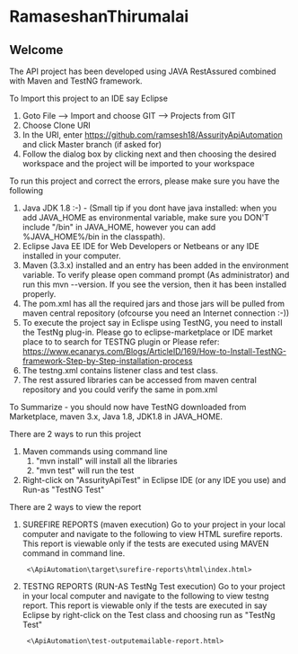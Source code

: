# RamaseshanThirumalai

## Welcome

The API project has been developed using JAVA RestAssured combined with Maven and TestNG framework.

To Import this project to an IDE say Eclipse

1. Goto File --> Import and choose GIT --> Projects from GIT
2. Choose Clone URI
3. In the URI, enter <https://github.com/ramsesh18/AssurityApiAutomation> and click Master branch (if asked for)
4. Follow the dialog box by clicking next and then choosing the desired workspace and the project will be imported to your workspace

To run this project and correct the errors, please make sure you have the following 

1. Java JDK 1.8 :-) - (Small tip if you dont have java installed: when you add JAVA_HOME as environmental variable, make sure you DON'T
include "/bin" in JAVA_HOME, however you can add %JAVA_HOME%/bin in the classpath).
2. Eclipse Java EE IDE for Web Developers or Netbeans or any IDE installed in your computer.
3. Maven (3.3.x) installed and an entry has been added in the environment variable. To verify please open command prompt (As administrator)
and run this mvn --version. If you see the version, then it has been installed properly. 
4. The pom.xml has all the required jars and those jars will be pulled from maven central repository (ofcourse you need an Internet connection :-))
5. To execute the project say in Eclispe using TestNG, you need to install the TestNg plug-in. Please go to eclipse-marketplace or IDE market place to 
   to search for TESTNG plugin or Please refer: https://www.ecanarys.com/Blogs/ArticleID/169/How-to-Install-TestNG-framework-Step-by-Step-installation-process
6. The testng.xml contains listener class and test class.
7. The rest assured libraries can be accessed from maven central repository and you could verify the same in pom.xml
 
 To Summarize - you should now have TestNG downloaded from Marketplace, maven 3.x, Java 1.8, JDK1.8 in JAVA_HOME.

There are 2 ways to run this project
1. Maven commands using command line
	1. "mvn install" will install all the libraries
	2. "mvn test" will run the test
2. Right-click on "AssurityApiTest" in Eclipse IDE (or any IDE you use) and Run-as "TestNG Test"

There are 2 ways to view the report
1. SUREFIRE REPORTS (maven execution)
		Go to your project in your local computer and navigate to the following to view HTML surefire reports. This report is viewable only if the 
		tests are executed using MAVEN command in command line.
		
		<\ApiAutomation\target\surefire-reports\html\index.html>
		
2. TESTNG REPORTS (RUN-AS TestNg Test execution) 
		Go to your project in your local computer and navigate to the following to view testng report. This report is viewable only if the 
		tests are executed in say Eclipse by right-click on the Test class and choosing run as "TestNg Test"
		
		<\ApiAutomation\test-outputemailable-report.html>

 

